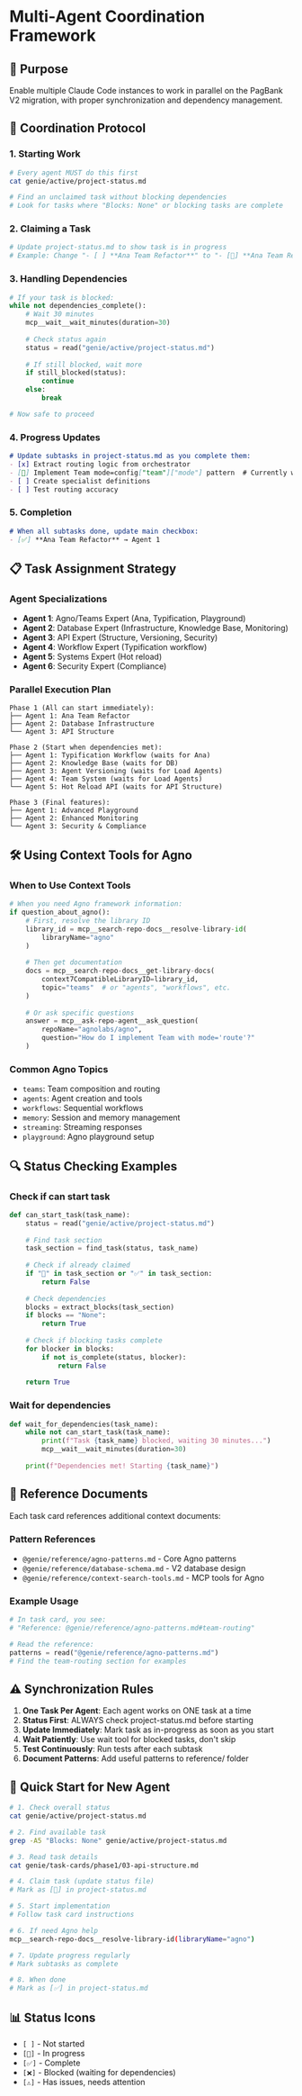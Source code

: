 # Multi-Agent Coordination Framework

## 🎯 Purpose
Enable multiple Claude Code instances to work in parallel on the PagBank V2 migration, with proper synchronization and dependency management.

## 🔄 Coordination Protocol

### 1. Starting Work
```bash
# Every agent MUST do this first
cat genie/active/project-status.md

# Find an unclaimed task without blocking dependencies
# Look for tasks where "Blocks: None" or blocking tasks are complete
```

### 2. Claiming a Task
```python
# Update project-status.md to show task is in progress
# Example: Change "- [ ] **Ana Team Refactor**" to "- [🔄] **Ana Team Refactor**"
```

### 3. Handling Dependencies
```python
# If your task is blocked:
while not dependencies_complete():
    # Wait 30 minutes
    mcp__wait__wait_minutes(duration=30)
    
    # Check status again
    status = read("genie/active/project-status.md")
    
    # If still blocked, wait more
    if still_blocked(status):
        continue
    else:
        break

# Now safe to proceed
```

### 4. Progress Updates
```markdown
# Update subtasks in project-status.md as you complete them:
- [x] Extract routing logic from orchestrator
- [🔄] Implement Team mode=config["team"]["mode"] pattern  # Currently working
- [ ] Create specialist definitions
- [ ] Test routing accuracy
```

### 5. Completion
```markdown
# When all subtasks done, update main checkbox:
- [✅] **Ana Team Refactor** → Agent 1
```

## 📋 Task Assignment Strategy

### Agent Specializations
- **Agent 1**: Agno/Teams Expert (Ana, Typification, Playground)
- **Agent 2**: Database Expert (Infrastructure, Knowledge Base, Monitoring)
- **Agent 3**: API Expert (Structure, Versioning, Security)
- **Agent 4**: Workflow Expert (Typification workflow)
- **Agent 5**: Systems Expert (Hot reload)
- **Agent 6**: Security Expert (Compliance)

### Parallel Execution Plan
```
Phase 1 (All can start immediately):
├── Agent 1: Ana Team Refactor
├── Agent 2: Database Infrastructure
└── Agent 3: API Structure

Phase 2 (Start when dependencies met):
├── Agent 1: Typification Workflow (waits for Ana)
├── Agent 2: Knowledge Base (waits for DB)
├── Agent 3: Agent Versioning (waits for Load Agents)
├── Agent 4: Team System (waits for Load Agents)
└── Agent 5: Hot Reload API (waits for API Structure)

Phase 3 (Final features):
├── Agent 1: Advanced Playground
├── Agent 2: Enhanced Monitoring
└── Agent 3: Security & Compliance
```

## 🛠️ Using Context Tools for Agno

### When to Use Context Tools
```python
# When you need Agno framework information:
if question_about_agno():
    # First, resolve the library ID
    library_id = mcp__search-repo-docs__resolve-library-id(
        libraryName="agno"
    )
    
    # Then get documentation
    docs = mcp__search-repo-docs__get-library-docs(
        context7CompatibleLibraryID=library_id,
        topic="teams"  # or "agents", "workflows", etc.
    )
    
    # Or ask specific questions
    answer = mcp__ask-repo-agent__ask_question(
        repoName="agnolabs/agno",
        question="How do I implement Team with mode='route'?"
    )
```

### Common Agno Topics
- `teams`: Team composition and routing
- `agents`: Agent creation and tools
- `workflows`: Sequential workflows
- `memory`: Session and memory management
- `streaming`: Streaming responses
- `playground`: Agno playground setup

## 🔍 Status Checking Examples

### Check if can start task
```python
def can_start_task(task_name):
    status = read("genie/active/project-status.md")
    
    # Find task section
    task_section = find_task(status, task_name)
    
    # Check if already claimed
    if "🔄" in task_section or "✅" in task_section:
        return False
    
    # Check dependencies
    blocks = extract_blocks(task_section)
    if blocks == "None":
        return True
    
    # Check if blocking tasks complete
    for blocker in blocks:
        if not is_complete(status, blocker):
            return False
    
    return True
```

### Wait for dependencies
```python
def wait_for_dependencies(task_name):
    while not can_start_task(task_name):
        print(f"Task {task_name} blocked, waiting 30 minutes...")
        mcp__wait__wait_minutes(duration=30)
    
    print(f"Dependencies met! Starting {task_name}")
```

## 📁 Reference Documents

Each task card references additional context documents:

### Pattern References
- `@genie/reference/agno-patterns.md` - Core Agno patterns
- `@genie/reference/database-schema.md` - V2 database design
- `@genie/reference/context-search-tools.md` - MCP tools for Agno

### Example Usage
```python
# In task card, you see:
# "Reference: @genie/reference/agno-patterns.md#team-routing"

# Read the reference:
patterns = read("@genie/reference/agno-patterns.md")
# Find the team-routing section for examples
```

## ⚠️ Synchronization Rules

1. **One Task Per Agent**: Each agent works on ONE task at a time
2. **Status First**: ALWAYS check project-status.md before starting
3. **Update Immediately**: Mark task as in-progress as soon as you start
4. **Wait Patiently**: Use wait tool for blocked tasks, don't skip
5. **Test Continuously**: Run tests after each subtask
6. **Document Patterns**: Add useful patterns to reference/ folder

## 🚀 Quick Start for New Agent

```bash
# 1. Check overall status
cat genie/active/project-status.md

# 2. Find available task
grep -A5 "Blocks: None" genie/active/project-status.md

# 3. Read task details
cat genie/task-cards/phase1/03-api-structure.md

# 4. Claim task (update status file)
# Mark as [🔄] in project-status.md

# 5. Start implementation
# Follow task card instructions

# 6. If need Agno help
mcp__search-repo-docs__resolve-library-id(libraryName="agno")

# 7. Update progress regularly
# Mark subtasks as complete

# 8. When done
# Mark as [✅] in project-status.md
```

## 📊 Status Icons

- `[ ]` - Not started
- `[🔄]` - In progress
- `[✅]` - Complete
- `[❌]` - Blocked (waiting for dependencies)
- `[⚠️]` - Has issues, needs attention